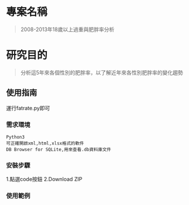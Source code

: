 # 專案名稱
> 2008-2013年18歲以上過重與肥胖率分析

# 研究目的
> 分析這5年來各個性別的肥胖率，以了解近年來各性別肥胖率的變化趨勢<br>

## 使用指南

運行fatrate.py即可


### 需求環境

```
Python3
可正確開啟xml,html,xlsx格式的軟件
DB Browser for SQLite,用來查看.db資料庫文件
```

### 安裝步驟

1.點選code按鈕
2.Download ZIP

### 使用範例
